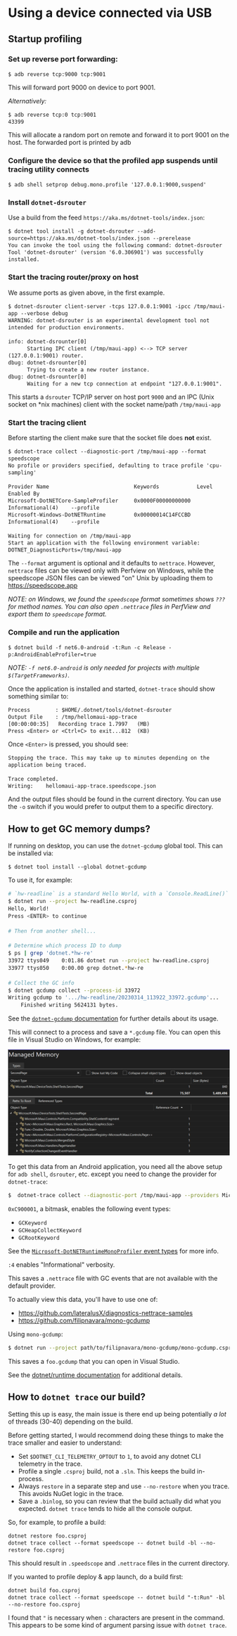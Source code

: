 # Using a device connected via USB

## Startup profiling
### Set up reverse port forwarding:
```
$ adb reverse tcp:9000 tcp:9001
```
This will forward port 9000 on device to port 9001.

_Alternatively:_
```
$ adb reverse tcp:0 tcp:9001
43399
```
This will allocate a random port on remote and forward it to port 9001 on the host. The forwarded port is printed by adb

### Configure the device so that the profiled app suspends until tracing utility connects

```
$ adb shell setprop debug.mono.profile '127.0.0.1:9000,suspend'
```

### Install `dotnet-dsrouter`

Use a build from the feed `https://aka.ms/dotnet-tools/index.json`:

```
$ dotnet tool install -g dotnet-dsrouter --add-source=https://aka.ms/dotnet-tools/index.json --prerelease
You can invoke the tool using the following command: dotnet-dsrouter
Tool 'dotnet-dsrouter' (version '6.0.306901') was successfully installed.
```

### Start the tracing router/proxy on host
We assume ports as given above, in the first example.
```
$ dotnet-dsrouter client-server -tcps 127.0.0.1:9001 -ipcc /tmp/maui-app --verbose debug
WARNING: dotnet-dsrouter is an experimental development tool not intended for production environments.

info: dotnet-dsrounter[0]
      Starting IPC client (/tmp/maui-app) <--> TCP server (127.0.0.1:9001) router.
dbug: dotnet-dsrounter[0]
      Trying to create a new router instance.
dbug: dotnet-dsrounter[0]
      Waiting for a new tcp connection at endpoint "127.0.0.1:9001".
```

This starts a `dsrouter` TCP/IP server on host port `9000` and an IPC (Unix socket on *nix machines) client with the socket name/path `/tmp/maui-app`

### Start the tracing client

Before starting the client make sure that the socket file does **not** exist.

```
$ dotnet-trace collect --diagnostic-port /tmp/maui-app --format speedscope
No profile or providers specified, defaulting to trace profile 'cpu-sampling'

Provider Name                           Keywords            Level               Enabled By
Microsoft-DotNETCore-SampleProfiler     0x0000F00000000000  Informational(4)    --profile 
Microsoft-Windows-DotNETRuntime         0x00000014C14FCCBD  Informational(4)    --profile 

Waiting for connection on /tmp/maui-app
Start an application with the following environment variable: DOTNET_DiagnosticPorts=/tmp/maui-app
```

The `--format` argument is optional and it defaults to `nettrace`. However, `nettrace` files can be viewed only with
Perfview on Windows, while the speedscope JSON files can be viewed "on" Unix by uploading them to https://speedscope.app

_NOTE: on Windows, we found the `speedscope` format sometimes shows
`???` for method names. You can also open `.nettrace` files in
PerfView and export them to `speedscope` format._

### Compile and run the application

```
$ dotnet build -f net6.0-android -t:Run -c Release -p:AndroidEnableProfiler=true
```
_NOTE: `-f net6.0-android` is only needed for projects with multiple `$(TargetFrameworks)`._

Once the application is installed and started, `dotnet-trace` should show something similar to:

```
Process        : $HOME/.dotnet/tools/dotnet-dsrouter
Output File    : /tmp/hellomaui-app-trace
[00:00:00:35]	Recording trace 1.7997   (MB)
Press <Enter> or <Ctrl+C> to exit...812  (KB)
```

Once `<Enter>` is pressed, you should see:

```
Stopping the trace. This may take up to minutes depending on the application being traced.

Trace completed.
Writing:	hellomaui-app-trace.speedscope.json
```

And the output files should be found in the current directory. You can
use the `-o` switch if you would prefer to output them to a specific
directory.

## How to get GC memory dumps?

If running on desktop, you can use the `dotnet-gcdump` global tool.
This can be installed via:

```dotnetcli
$ dotnet tool install --global dotnet-gcdump
```

To use it, for example:

```sh
# `hw-readline` is a standard Hello World, with a `Console.ReadLine()` at the end
$ dotnet run --project hw-readline.csproj
Hello, World!
Press <ENTER> to continue

# Then from another shell...

# Determine which process ID to dump
$ ps | grep 'dotnet.*hw-re'
33972 ttys049    0:01.86 dotnet run --project hw-readline.csproj
33977 ttys050    0:00.00 grep dotnet.*hw-re

# Collect the GC info
$ dotnet gcdump collect --process-id 33972
Writing gcdump to '.../hw-readline/20230314_113922_33972.gcdump'...
	Finished writing 5624131 bytes.
```
See the [`dotnet-gcdump` documentation][dotnet-gcdump]
for further details about its usage.

This will connect to a process and save a `*.gcdump` file. You can
open this file in Visual Studio on Windows, for example:

![Visual Studio GC Heap Dump](../images/VS-GC-Dump.png)

To get this data from an Android application, you need all the above
setup for `adb shell`, `dsrouter`, etc. except you need to change the
provider for `dotnet-trace`:

```sh
$  dotnet-trace collect --diagnostic-port /tmp/maui-app --providers Microsoft-DotNETRuntimeMonoProfiler:0xC900001:4
```

`0xC900001`, a bitmask, enables the following event types:

* `GCKeyword`
* `GCHeapCollectKeyword`
* `GCRootKeyword`

See the [`Microsoft-DotNETRuntimeMonoProfiler` event types][mono-events] for more info.

`:4` enables "Informational" verbosity.

This saves a `.nettrace` file with GC events that are not available
with the default provider.

To actually view this data, you'll have to use one of:

* https://github.com/lateralusX/diagnostics-nettrace-samples
* https://github.com/filipnavara/mono-gcdump

Using `mono-gcdump`:

```sh
$ dotnet run --project path/to/filipnavara/mono-gcdump/mono-gcdump.csproj -- convert foo.nettrace
```

This saves a `foo.gcdump` that you can open in Visual Studio.

See the [dotnet/runtime documentation][gc-dumps-on-mono] for
additional details.

[dotnet-gcdump]: https://learn.microsoft.com/dotnet/core/diagnostics/dotnet-gcdump
[mono-events]: https://github.com/dotnet/runtime/blob/c887c92d8af4ce65b19962b777f96ae8eb997a42/src/coreclr/vm/ClrEtwAll.man#L7433-L7468
[gc-dumps-on-mono]: https://github.com/dotnet/runtime/blob/728fd85bc7ad04f5a0ea2ad0d4d8afe371ff9b64/docs/design/mono/diagnostics-tracing.md#collect-gc-dumps-on-monovm

## How to `dotnet trace` our build?

Setting this up is easy, the main issue is there end up being
potentially *a lot* of threads (30-40) depending on the build.

Before getting started, I would recommend doing these things to make
the trace smaller and easier to understand:

* Set `$DOTNET_CLI_TELEMETRY_OPTOUT` to `1`, to avoid any dotnet CLI
  telemetry in the trace.
* Profile a single `.csproj` build, not a `.sln`. This keeps
  the build in-process.
* Always `restore` in a separate step and use `--no-restore` when you
  trace. This avoids NuGet logic in the trace.
* Save a `.binlog`, so you can review that the build actually did what
  you expected. `dotnet trace` tends to hide all the console output.

So, for example, to profile a build:

```dotnetcli
dotnet restore foo.csproj
dotnet trace collect --format speedscope -- dotnet build -bl --no-restore foo.csproj
```

This should result in `.speedscope` and `.nettrace` files in the
current directory.

If you wanted to profile deploy & app launch, do a build first:

```dotnetcli
dotnet build foo.csproj
dotnet trace collect --format speedscope -- dotnet build "-t:Run" -bl --no-restore foo.csproj
```

I found that `"` is necessary when `:` characters are present in the
command. This appears to be some kind of argument parsing issue with
`dotnet trace`.
